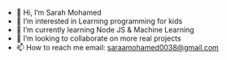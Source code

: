- 👋 Hi, I’m Sarah Mohamed
- 👀 I’m interested in Learning programming for kids
- 🌱 I’m currently learning Node JS & Machine Learning
- 💞️ I’m looking to collaborate on more real projects
- 📫 How to reach me email: saraamohamed0038@gmail.com


<!---
sara-mohamd/sara-mohamd is a ✨ special ✨ repository because its `README.md` (this file) appears on your GitHub profile.
You can click the Preview link to take a look at your changes.
--->
